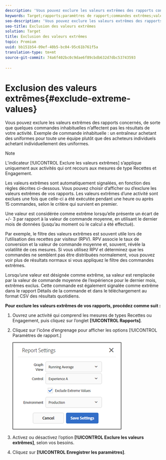 ```yaml
---
description: 'Vous pouvez exclure les valeurs extrêmes des rapports concernés, de sorte que quelques commandes inhabituelles n’affectent pas les résultats de votre activité. Exemple de commande inhabituelle : un entraîneur achetant des uniformes pour toute une équipe plutôt que des acheteurs individuels achetant individuellement des uniformes.'
keywords: Target;rapports;paramètres de rapport;commandes extrêmes;valeurs extrêmes
seo-description: 'Vous pouvez exclure les valeurs extrêmes des rapports concernés, de sorte que quelques commandes inhabituelles n’affectent pas les résultats de votre activité. Exemple de commande inhabituelle : un entraîneur achetant des uniformes pour toute une équipe plutôt que des acheteurs individuels achetant individuellement des uniformes.'
seo-title: Exclusion des valeurs extrêmes
solution: Target
title: Exclusion des valeurs extrêmes
topic: Premium
uuid: bb151b54-09ef-40b5-bc04-95c61b761f5a
translation-type: tm+mt
source-git-commit: 74a6f402bc0c9dae6f89cbdb632d7dbc53743593

---
```



# Exclusion des valeurs extrêmes{#exclude-extreme-values}

Vous pouvez exclure les valeurs extrêmes des rapports concernés, de sorte que quelques commandes inhabituelles n’affectent pas les résultats de votre activité. Exemple de commande inhabituelle : un entraîneur achetant des uniformes pour toute une équipe plutôt que des acheteurs individuels achetant individuellement des uniformes.

>[!NOTE]
>
>L’indicateur [!UICONTROL Exclure les valeurs extrêmes] s’applique uniquement aux activités qui ont recours aux mesures de type Recettes et Engagement.

Les valeurs extrêmes sont automatiquement signalées, en fonction des règles décrites ci-dessous. Vous pouvez choisir d’afficher ou d’exclure les valeurs extrêmes de vos rapports. Les valeurs extrêmes d’une activité sont exclues une fois que celle-ci a été exécutée pendant une heure ou après 15 commandes, selon le critère qui survient en premier.

Une valeur est considérée comme extrême lorsqu’elle présente un écart de +/- 3 par rapport à la valeur de commande moyenne, en utilisant le dernier mois de données (jusqu’au moment où le calcul a été effectué).

Par exemple, le filtre des valeurs extrêmes est souvent utile lors de l’utilisation des recettes par visiteur (RPV). RPV associe le taux de conversion et la valeur de commande moyenne et, souvent, révèle la volatilité de ces mesures. Si vous utilisez RPV et déterminez que les commandes ne semblent pas être distribuées normalement, vous pouvez voir plus de résultats normaux si vous appliquez le filtre des commandes extrêmes.

Lorsqu’une valeur est désignée comme extrême, sa valeur est remplacée par la valeur de commande moyenne de l’expérience pour le dernier mois, extrêmes exclus. Cette commande est également signalée comme extrême dans le rapport Détails de la commande et dans le téléchargement au format CSV des résultats quotidiens.

**Pour exclure les valeurs extrêmes de vos rapports, procédez comme suit :**

1. Ouvrez une activité qui comprend les mesures de types Recettes ou Engagement, puis cliquez sur l’onglet **[!UICONTROL Rapports]**.
1. Cliquez sur l’icône d’engrenage pour afficher les options [!UICONTROL Paramètres de rapport.]

   ![Résultat d’étape](assets/exclude_extreme_values.png)

1. Activez ou désactivez l’option **[!UICONTROL Exclure les valeurs extrêmes]**, selon vos besoins.
1. Cliquez sur **[!UICONTROL Enregistrer les paramètres]**.
